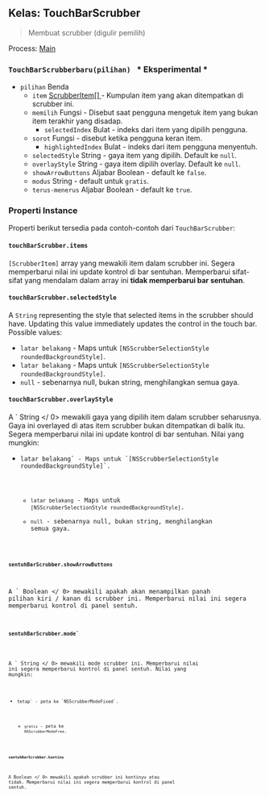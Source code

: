 ## Kelas: TouchBarScrubber

> Membuat scrubber (digulir pemilih)

Process: [Main](../tutorial/quick-start.md#main-process)

### `TouchBarScrubberbaru(pilihan) ` * Eksperimental *

* `pilihan` Benda 
  * `item` [ScrubberItem[] ](structures/scrubber-item.md) - Kumpulan item yang akan ditempatkan di scrubber ini.
  * `memilih` Fungsi - Disebut saat pengguna mengetuk item yang bukan item terakhir yang disadap. 
    * `selectedIndex` Bulat - indeks dari item yang dipilih pengguna.
  * `sorot` Fungsi - disebut ketika pengguna keran item. 
    * `highlightedIndex` Bulat - indeks dari item pengguna menyentuh.
  * `selectedStyle` String - gaya item yang dipilih. Default ke `null`.
  * `overlayStyle` String - gaya item dipilih overlay. Default ke `null`.
  * `showArrowButtons` Aljabar Boolean - default ke `false`.
  * `modus` String - default untuk `gratis`.
  * `terus-menerus` Aljabar Boolean - default ke `true`.

### Properti Instance

Properti berikut tersedia pada contoh-contoh dari `TouchBarScrubber`:

#### `touchBarScrubber.items`

`[ScrubberItem]` array yang mewakili item dalam scrubber ini. Segera memperbarui nilai ini update kontrol di bar sentuhan. Memperbarui sifat-sifat yang mendalam dalam array ini **tidak memperbarui bar sentuhan**.

#### `touchBarScrubber.selectedStyle`

A `String` representing the style that selected items in the scrubber should have. Updating this value immediately updates the control in the touch bar. Possible values:

* `latar belakang` - Maps untuk `[NSScrubberSelectionStyle roundedBackgroundStyle]`.
* `latar belakang` - Maps untuk `[NSScrubberSelectionStyle roundedBackgroundStyle]`.
* `null` - sebenarnya null, bukan string, menghilangkan semua gaya.

#### `touchBarScrubber.overlayStyle`

A ` String </ 0> mewakili gaya yang dipilih item dalam scrubber seharusnya. Gaya ini overlayed di atas item scrubber bukan ditempatkan di balik itu. Segera memperbarui nilai ini update kontrol di bar sentuhan. Nilai yang mungkin:</p>

<ul>
<li><code>latar belakang` - Maps untuk `[NSScrubberSelectionStyle roundedBackgroundStyle]`.</li> 

* `latar belakang` - Maps untuk `[NSScrubberSelectionStyle roundedBackgroundStyle]`.
* `null` - sebenarnya null, bukan string, menghilangkan semua gaya.</ul> 

#### `sentuhBarScrubber.showArrowButtons`

A ` Boolean </ 0> mewakili apakah akan menampilkan panah pilihan kiri / kanan di scrubber ini. Memperbarui nilai ini segera memperbarui kontrol di panel sentuh.</p>

<h4><code>sentuhBarScrubber.mode`</h4> 

A ` String </ 0> mewakili mode scrubber ini. Memperbarui nilai ini segera memperbarui kontrol di panel sentuh. Nilai yang mungkin:</p>

<ul>
<li><code>tetap` - peta ke `NSScrubberModeFixed`.</li> 

* `gratis` - peta ke `NSScrubberModeFree`.</ul> 

#### `sentuhBarScrubber.kontinu`

A  Boolean </ 0> mewakili apakah scrubber ini kontinyu atau tidak. Memperbarui nilai ini segera memperbarui kontrol di panel sentuh.</p>